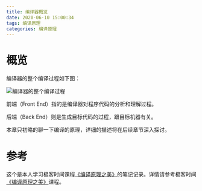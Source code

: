 ```yaml
---
title: 编译器概览
date: 2020-06-10 15:00:34
tags: 编译原理
categories: 编译原理
---
```


# 概览

编译器的整个编译过程如下图：

![编译器的整个编译过程](https://fz-cs.101.com/v0.1/download?dentryId=c95fbbd6-40f1-4cad-8a59-f8a9f5005ea9&size=480&ext=jpg&token=im_disk:BKG5OJg63T7xFIm5xJvb:SduvZhqf0eGkAYDBNKoV5358ucg&expireAt=1592273558192&policy=eyJkZW50cnlJZCI6ImM5NWZiYmQ2LTQwZjEtNGNhZC04YTU5LWY4YTlmNTAwNWVhOSIsInVpZCI6ODcxMDMwLCJyb2xlIjoidXNlciIsInBvbGljeVR5cGUiOiJkb3dubG9hZCJ9)



前端（Front End）指的是编译器对程序代码的分析和理解过程。

后端（Back End）则是生成目标代码的过程，跟目标机器有关。

本章只初略的聊一下编译的原理，详细的描述将在后续章节深入探讨。

# 参考

这个是本人学习极客时间课程[《编译原理之美》](http://gk.link/a/10j0x)的笔记记录。详情请参考极客时间[《编译原理之美》](http://gk.link/a/10j0x)课程。

